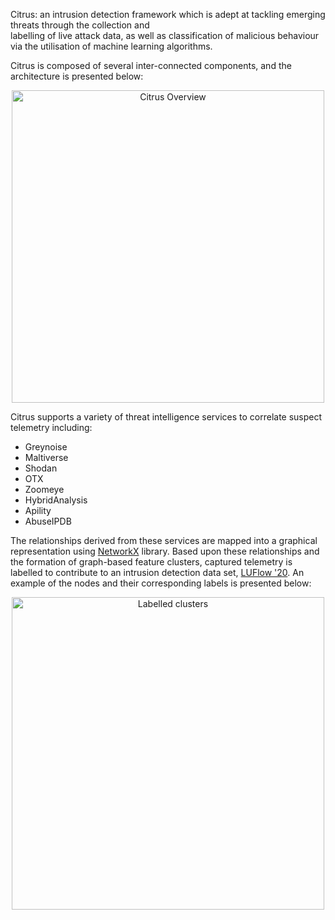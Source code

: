Citrus: an intrusion detection framework which is adept at tackling emerging threats through the collection and   
labelling   of   live   attack   data,   as   well   as classification of malicious behaviour via the utilisation of 
machine learning  algorithms.

Citrus is composed of several inter-connected components, and the architecture is presented below:

<p align="center">
  <img src="https://github.com/ruzzzzz/Citrus/blob/main/imgs/SBI.png?raw=true" alt="Citrus Overview" width="500">
</p>

Citrus supports a variety of threat intelligence services to correlate suspect telemetry including:

* Greynoise
* Maltiverse
* Shodan
* OTX
* Zoomeye
* HybridAnalysis
* Apility
* AbuseIPDB

The relationships derived from these services are mapped into a graphical representation using [NetworkX](https://networkx.github.io) library.
Based upon these relationships and the formation of graph-based feature clusters, captured telemetry is labelled to contribute to an intrusion detection data set, [LUFlow '20](https://github.com/ruzzzzz/LUFlow). An example of the nodes and their corresponding labels is presented below:

<p align="center">
  <img src="https://github.com/ruzzzzz/Citrus/blob/main/imgs/supernodes_legend.png?raw=true" alt="Labelled clusters" width="500">
</p>
